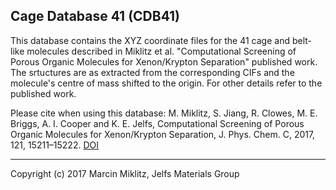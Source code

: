 Cage Database 41 (CDB41)
------------------------

This database contains the XYZ coordinate files for the 41 cage and belt-like molecules described in Miklitz et al. "Computational Screening of Porous Organic Molecules for Xenon/Krypton Separation" published work. The srtuctures are as extracted from the corresponding CIFs and the molecule's centre of mass shifted to the origin. For other details refer to the published work.

Please cite when using this database:
M. Miklitz, S. Jiang, R. Clowes, M. E. Briggs, A. I. Cooper and K. E. Jelfs, Computational Screening of Porous Organic Molecules for Xenon/Krypton Separation, J. Phys. Chem. C, 2017, 121, 15211–15222.
[DOI](https://doi.org/10.1021/acs.jpcc.7b03848)

---------------------------------------------------------------
Copyright (c) 2017 Marcin Miklitz, Jelfs Materials Group
